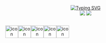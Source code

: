 <div align="center">
<div>
<a href="https://git.io/typing-svg"><img src="https://readme-typing-svg.herokuapp.com?font=Fira+Code&size=24&duration=2500&pause=500&color=F7CB00&width=142&lines=<fsvboas/>" alt="Typing SVG" /></a>
</div>

<div>
<a href="https://www.linkedin.com/in/fsvboas/"><img src="https://img.shields.io/badge/LinkedIn-0077B5?style=for-the-badge&logo=linkedin&logoColor=white" /></a>
<a href="mailto: fsvboas.dev@gmail.com"><img src="https://img.shields.io/badge/Gmail-D14836?style=for-the-badge&logo=gmail&logoColor=white"/></a>
</div>

  ##
  
<div style="display: flex; align-items: flex-start;">
  <img src="https://seeklogo.com/images/N/next-js-icon-logo-EE302D5DBD-seeklogo.com.png" alt="icon" width="40" height="40" />
  <img src="https://www.svgrepo.com/show/374032/reactjs.svg" alt="icon" width="40" height="40" />
  <img src="https://www.svgrepo.com/show/349540/typescript.svg" alt="icon" width="40" height="40" />
  <img src="https://www.svgrepo.com/show/354431/tailwindcss-icon.svg" alt="icon" width="40" height="40" />
  <img src="https://miro.medium.com/v2/resize:fit:1400/1*elhu-42TzQEdsFjKDbQhhA.png" alt="icon" width="40" height="40" />
</div>
